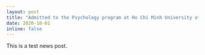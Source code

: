 ```yaml
---
layout: post
title: "Admitted to the Psychology program at Ho Chi Minh University of Education"
date: 2020-10-01
inline: false
---
```

This is a test news post.
